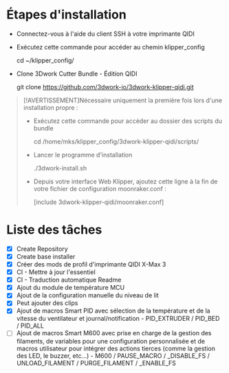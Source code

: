 # Étapes d'installation

-   Connectez-vous à l'aide du client SSH à votre imprimante QIDI
-   Exécutez cette commande pour accéder au chemin klipper_config


    cd ~/klipper_config/

-   Clone 3Dwork Cutter Bundle - Édition QIDI


    git clone https://github.com/3dwork-io/3dwork-klipper-qidi.git

> [!AVERTISSEMENT]Nécessaire uniquement la première fois lors d'une installation propre :
>
> -   Exécutez cette commande pour accéder au dossier des scripts du bundle
>
>
>     cd /home/mks/klipper_config/3dwork-klipper-qidi/scripts/
>
> -   Lancer le programme d'installation
>
>
>     ./3dwork-install.sh
>
> -   Depuis votre interface Web Klipper, ajoutez cette ligne à la fin de votre fichier de configuration moonraker.conf :
>
>
>     [include 3dwork-klipper-qidi/moonraker.conf]

# Liste des tâches

-   [x] Create Repository
-   [x] Create base installer
-   [x] Créer des mods de profil d'imprimante QIDI X-Max 3
-   [x] CI - Mettre à jour l'essentiel
-   [x] CI - Traduction automatique Readme
-   [x] Ajout du module de température MCU
-   [x] Ajout de la configuration manuelle du niveau de lit
-   [x] Peut ajouter des clips
-   [x] Ajout de macros Smart PID avec sélection de la température et de la vitesse du ventilateur et journal/notification - PID_EXTRUDER / PID_BED / PID_ALL
-   [ ] Ajout de macros Smart M600 avec prise en charge de la gestion des filaments, de variables pour une configuration personnalisée et de macros utilisateur pour intégrer des actions tierces (comme la gestion des LED, le buzzer, etc...) - M600 / PAUSE_MACRO / \_DISABLE_FS / UNLOAD_FILAMENT / PURGE_FILAMENT / \_ENABLE_FS
